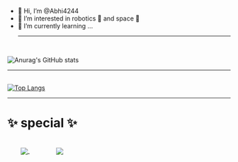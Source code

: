 - 👋 Hi, I’m @Abhi4244
- 👀 I’m interested in robotics 🤖 and space 🌌
- 🌱 I’m currently learning ...
<br><hr><br>

![Anurag's GitHub stats](https://github-readme-stats.vercel.app/api?username=abhi4244&theme=cobalt&show_icons=true)<br><hr><br>
[![Top Langs](https://github-readme-stats.vercel.app/api/top-langs/?username=abhi4244&theme=cobalt&)](https://github.com/anuraghazra/github-readme-stats)
<br><hr>
<h1>✨ special ✨</h1><br>
<a href="https://github.com/abhi4244/210966" style="margin:30px;display:inline;">
  <img align="center" src="https://github-readme-stats.vercel.app/api/pin/?username=abhi4244&repo=210966&theme=radical" />
  </a>
<a href="https://github.com/abhi4244/PWA" style="margin:30px;display:inline;">
  <img align="center" src="https://github-readme-stats.vercel.app/api/pin/?username=abhi4244&repo=PWA&theme=radical" />
</a>






<!---
Abhi4244/Abhi4244 is a ✨ special ✨ repository because its `README.md` (this file) appears on your GitHub profile.
You can click the Preview link to take a look at your changes.
--->

